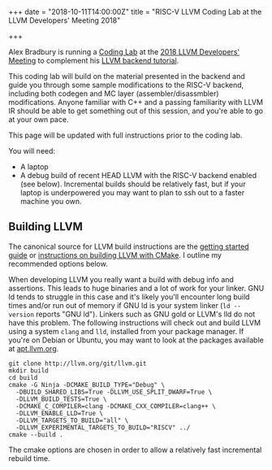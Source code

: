+++
date = "2018-10-11T14:00:00Z"
title = "RISC-V LLVM Coding Lab at the LLVM Developers' Meeting 2018"

+++

Alex Bradbury is running a [Coding 
Lab](https://llvmdev18.sched.com/event/HGJT/coding-lab-for-risc-v-tutorial) at 
the [2018 LLVM Developers' Meeting](https://llvm.org/devmtg/2018-10/) to 
complement his [LLVM backend 
tutorial](https://llvmdev18.sched.com/event/H2UV/llvm-backend-development-by-example-risc-v).

This coding lab will build on the material presented in the backend and guide 
you through some sample modifications to the RISC-V backend, including both 
codegen and MC layer (assembler/disassmbler) modifications. Anyone familiar 
with C++ and a passing familiarity with LLVM IR should be able to get 
something out of this session, and you're able to go at your own pace.

This page will be updated with full instructions prior to the coding lab.

You will need:

* A laptop
* A debug build of recent HEAD LLVM with the RISC-V backend enabled 
(see below). Incremental builds should be relatively fast, but if your 
laptop is underpowered you may want to plan to ssh out to a faster machine you 
own.

## Building LLVM

The canonical source for LLVM build instructions are the [getting started 
guide](https://llvm.org/docs/GettingStarted.html) or [instructions on building 
LLVM with CMake](https://llvm.org/docs/CMake.html). I outline my recommended 
options below.

When developing LLVM you really want a build with
debug info and assertions. This leads to huge binaries and a lot of
work for your linker. GNU ld tends to struggle in this case and it's likely 
you'll encounter long build times and/or run out of memory if GNU ld is your 
system linker (`ld --version` reports "GNU ld"). Linkers such as GNU gold or 
LLVM's lld do not have this problem. The following instructions will check out 
and build LLVM using a system `clang` and `lld`, installed from your package 
manager. If you're on Debian or Ubuntu, you may want to look at the packages 
available at [apt.llvm.org](http://apt.llvm.org/).

    git clone http://llvm.org/git/llvm.git
    mkdir build
    cd build
    cmake -G Ninja -DCMAKE_BUILD_TYPE="Debug" \
      -DBUILD_SHARED_LIBS=True -DLLVM_USE_SPLIT_DWARF=True \
      -DLLVM_BUILD_TESTS=True \
      -DCMAKE_C_COMPILER=clang -DCMAKE_CXX_COMPILER=clang++ \
      -DLLVM_ENABLE_LLD=True \
      -DLLVM_TARGETS_TO_BUILD="all" \
      -DLLVM_EXPERIMENTAL_TARGETS_TO_BUILD="RISCV" ../
    cmake --build .

The cmake options are chosen in order to allow a relatively fast
incremental rebuild time.

